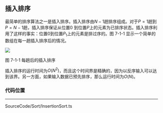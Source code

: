 <!-- @format -->

## 插入排序

最简单的排序算法之一是插入排序。插入排序由$N-1$趟排序组成。对于$P=1$趟到$P=N-1$趟，插入排序保证从位置$0$ 到位置$P$上的元素为已排序状态。插入排序利用了这样的事实：位置$0$到位置$P_1$上的元素是排过序的。图 7-1-1 显示一个简单的数组在每一趟插入排序后的情况。

<image src="../../../Assets/Images/ch7/7-1-1.png"/>

图 7-1-1 每趟后的插入排序

插入排序的运行时间为$O(N^2)$，而且这个时间界是精确的，因为以反序输入可以达到该界。另一方面，如果输入数据已预先排序，那么运行时间为$O(N)$。

### 代码位置

---

SourceCode/Sort/InsertionSort.ts
